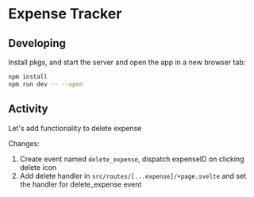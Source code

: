 # Expense Tracker

## Developing

Install pkgs, and start the server and open the app in a new browser tab:

```bash
npm install
npm run dev -- --open
```

## Activity
Let's add functionality to delete expense 

Changes:
1. Create event named ```delete_expense```, dispatch expenseID on clicking delete icon
2. Add delete handler in ```src/routes/[...expense]/+page.svelte``` and set the handler for delete_expense event
